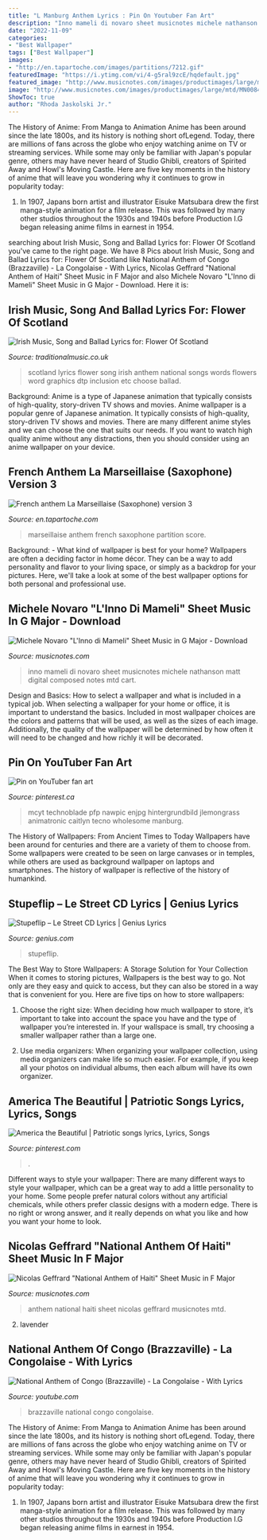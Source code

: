 ```yaml
---
title: "L Manburg Anthem Lyrics : Pin On Youtuber Fan Art"
description: "Inno mameli di novaro sheet musicnotes michele nathanson matt digital composed notes mtd cart"
date: "2022-11-09"
categories:
- "Best Wallpaper"
tags: ["Best Wallpaper"]
images:
- "http://en.tapartoche.com/images/partitions/7212.gif"
featuredImage: "https://i.ytimg.com/vi/4-g5ral9zcE/hqdefault.jpg"
featured_image: "http://www.musicnotes.com/images/productimages/large/mtd/MN0084876.gif"
image: "http://www.musicnotes.com/images/productimages/large/mtd/MN0084768.gif"
ShowToc: true
author: "Rhoda Jaskolski Jr."
---
```



The History of Anime: From Manga to Animation
Anime has been around since the late 1800s, and its history is nothing short ofLegend. Today, there are millions of fans across the globe who enjoy watching anime on TV or streaming services. While some may only be familiar with Japan's popular genre, others may have never heard of Studio Ghibli, creators of Spirited Away and Howl's Moving Castle. Here are five key moments in the history of anime that will leave you wondering why it continues to grow in popularity today:
1) In 1907, Japans born artist and illustrator Eisuke Matsubara drew the first manga-style animation for a film release. This was followed by many other studios throughout the 1930s and 1940s before Production I.G began releasing anime films in earnest in 1954.

	

		
searching about Irish Music, Song and Ballad Lyrics for: Flower Of Scotland you've came to the right page. We have 8 Pics about Irish Music, Song and Ballad Lyrics for: Flower Of Scotland like National Anthem of Congo (Brazzaville) - La Congolaise - With Lyrics, Nicolas Geffrard &quot;National Anthem of Haiti&quot; Sheet Music in F Major and also Michele Novaro &quot;L&#039;Inno di Mameli&quot; Sheet Music in G Major - Download. Here it is:
		
    
## Irish Music, Song And Ballad Lyrics For: Flower Of Scotland

<img loading=lazy src="http://www.traditionalmusic.co.uk/irish-songs-ballads-lyrics/irish-lyrics-png/flower_of_scotland.png" onerror="this.onerror=null;this.src='https://tse4.mm.bing.net/th?id=OIP.ORcf3au2_mJHq0Ez3iahHwHaHw&amp;pid=15.1';" alt="Irish Music, Song and Ballad Lyrics for: Flower Of Scotland">

_Source: traditionalmusic.co.uk_

>scotland lyrics flower song irish anthem national songs words flowers word graphics dtp inclusion etc choose ballad. 

	

Background: Anime is a type of Japanese animation that typically consists of high-quality, story-driven TV shows and movies.
Anime wallpaper is a popular genre of Japanese animation. It typically consists of high-quality, story-driven TV shows and movies. There are many different anime styles and we can choose the one that suits our needs. If you want to watch high quality anime without any distractions, then you should consider using an anime wallpaper on your device.

    
## French Anthem La Marseillaise (Saxophone) Version 3

<img loading=lazy src="http://en.tapartoche.com/images/partitions/7212.gif" onerror="this.onerror=null;this.src='https://tse3.mm.bing.net/th?id=OIP.UqYj0EDgULGX-FqWitp4tQHaKk&amp;pid=15.1';" alt="French anthem La Marseillaise (Saxophone) version 3">

_Source: en.tapartoche.com_

>marseillaise anthem french saxophone partition score. 

	

Background: - What kind of wallpaper is best for your home?
Wallpapers are often a deciding factor in home décor. They can be a way to add personality and flavor to your living space, or simply as a backdrop for your pictures. Here, we'll take a look at some of the best wallpaper options for both personal and professional use.

    
## Michele Novaro &quot;L&#039;Inno Di Mameli&quot; Sheet Music In G Major - Download

<img loading=lazy src="http://www.musicnotes.com/images/productimages/large/mtd/MN0084876.gif" onerror="this.onerror=null;this.src='https://tse2.mm.bing.net/th?id=OIP.jAJOJ_eoUvIAH6ztb_HZrQAAAA&amp;pid=15.1';" alt="Michele Novaro &quot;L&#039;Inno di Mameli&quot; Sheet Music in G Major - Download">

_Source: musicnotes.com_

>inno mameli di novaro sheet musicnotes michele nathanson matt digital composed notes mtd cart. 

	

Design and Basics: How to select a wallpaper and what is included in a typical job.
When selecting a wallpaper for your home or office, it is important to understand the basics. Included in most wallpaper choices are the colors and patterns that will be used, as well as the sizes of each image. Additionally, the quality of the wallpaper will be determined by how often it will need to be changed and how richly it will be decorated.

    
## Pin On YouTuber Fan Art

<img loading=lazy src="https://i.pinimg.com/736x/59/5b/38/595b38154dff32ede1e865688769c4d4.jpg" onerror="this.onerror=null;this.src='https://tse4.mm.bing.net/th?id=OIP.pEjQ-dogPZE-TgkUt7j0MgHaHa&amp;pid=15.1';" alt="Pin on YouTuber fan art">

_Source: pinterest.ca_

>mcyt technoblade pfp nawpic enjpg hintergrundbild jlemongrass animatronic caitlyn tecno wholesome manburg. 

	

The History of Wallpapers: From Ancient Times to Today
Wallpapers have been around for centuries and there are a variety of them to choose from. Some wallpapers were created to be seen on large canvases or in temples, while others are used as background wallpaper on laptops and smartphones. The history of wallpaper is reflective of the history of humankind.

    
## Stupeflip – Le Street CD Lyrics | Genius Lyrics

<img loading=lazy src="https://images.genius.com/eb1fe850deb140585262f43f2133fb80.724x727x1.jpg" onerror="this.onerror=null;this.src='https://tse4.mm.bing.net/th?id=OIP.GYV_1ApqaPE87yJotxdPxwHaHb&amp;pid=15.1';" alt="Stupeflip – Le Street CD Lyrics | Genius Lyrics">

_Source: genius.com_

>stupeflip. 

	

The Best Way to Store Wallpapers: A Storage Solution for Your Collection
When it comes to storing pictures, Wallpapers is the best way to go. Not only are they easy and quick to access, but they can also be stored in a way that is convenient for you. Here are five tips on how to store wallpapers:
1) Choose the right size: When deciding how much wallpaper to store, it’s important to take into account the space you have and the type of wallpaper you’re interested in. If your wallspace is small, try choosing a smaller wallpaper rather than a large one.

2) Use media organizers: When organizing your wallpaper collection, using media organizers can make life so much easier. For example, if you keep all your photos on individual albums, then each album will have its own organizer.

    
## America The Beautiful | Patriotic Songs Lyrics, Lyrics, Songs

<img loading=lazy src="https://i.pinimg.com/736x/0e/71/aa/0e71aa6c8c4c7285d5203603958b60af--song-lyrics.jpg" onerror="this.onerror=null;this.src='https://tse4.mm.bing.net/th?id=OIP.pQ66sPqA-T610sbMRVl6-AC_Es&amp;pid=15.1';" alt="America the Beautiful | Patriotic songs lyrics, Lyrics, Songs">

_Source: pinterest.com_

>. 

	

Different ways to style your wallpaper:
There are many different ways to style your wallpaper, which can be a great way to add a little personality to your home. Some people prefer natural colors without any artificial chemicals, while others prefer classic designs with a modern edge. There is no right or wrong answer, and it really depends on what you like and how you want your home to look.

    
## Nicolas Geffrard &quot;National Anthem Of Haiti&quot; Sheet Music In F Major

<img loading=lazy src="http://www.musicnotes.com/images/productimages/large/mtd/MN0084768.gif" onerror="this.onerror=null;this.src='https://tse3.mm.bing.net/th?id=OIP.CEQlcrJRIXn_836fi7ZkHgDhEs&amp;pid=15.1';" alt="Nicolas Geffrard &quot;National Anthem of Haiti&quot; Sheet Music in F Major">

_Source: musicnotes.com_

>anthem national haiti sheet nicolas geffrard musicnotes mtd. 

	

2. lavender 

    
## National Anthem Of Congo (Brazzaville) - La Congolaise - With Lyrics

<img loading=lazy src="https://i.ytimg.com/vi/4-g5ral9zcE/hqdefault.jpg" onerror="this.onerror=null;this.src='https://tse2.mm.bing.net/th?id=OIP.9yrRZgSxj02nWGxBz0ZcAQHaFj&amp;pid=15.1';" alt="National Anthem of Congo (Brazzaville) - La Congolaise - With Lyrics">

_Source: youtube.com_

>brazzaville national congo congolaise. 

	

The History of Anime: From Manga to Animation
Anime has been around since the late 1800s, and its history is nothing short ofLegend. Today, there are millions of fans across the globe who enjoy watching anime on TV or streaming services. While some may only be familiar with Japan's popular genre, others may have never heard of Studio Ghibli, creators of Spirited Away and Howl's Moving Castle. Here are five key moments in the history of anime that will leave you wondering why it continues to grow in popularity today:
1) In 1907, Japans born artist and illustrator Eisuke Matsubara drew the first manga-style animation for a film release. This was followed by many other studios throughout the 1930s and 1940s before Production I.G began releasing anime films in earnest in 1954.

